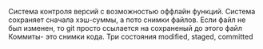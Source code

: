 Система контроля версий с возможностью оффлайн функций. 
Система сохраняет сначала хэш-суммы, а пото снимки файлов. 
Если файл не был изменен, то git просто ссылается на сохраненый до этого файл
 Коммиты- это снимки кода.
Три состояния modified, staged, committed